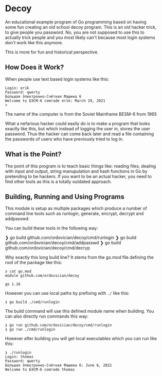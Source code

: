 # Decoy
An educational example program of Go programming 
based on having some fun creating an old school decoy program. 
This is an old hacker trick, to give people you password. 
No, you are not supposed to use this to actually trick people 
and you most likely can't because most login systems don't work like this anymore.

This is more for fun and historical perspective.

## How Does it Work?
When people use text based login systems like this:

    Login: erik
    Password: qwerty
    Большая Электронно-Счётная Машина 6
    Welcome to БЭСМ-6 comrade erik: March 29, 2021
    > 

The name of the computer is from the Soviet Mainframe BESM-6 from 1965

What a nefarious hacker could easily do 
is to make a program that looks exactly like this, 
but which instead of logging the user in, stores the user password. 
Thus the hacker can come back later and read a file containing
the passwords of users who have previously tried to log in.

## What is the Point?
The point of this program is to teach basic things like:
reading files, dealing with input and output, string manupulation 
and hash functions in Go by pretending to be hackers. 
If you want to be an actual hacker, you need to find other tools 
as this is a totally outdated approach.

## Building, Running and Using Programs
This module is setup as multiple packages which produce a number of command line tools such as runlogin, generate, encrypt, decrypt and addpasswd.

You can build these tools in the following way:

   ❯ go build github.com/ordovician/decoy/cmd/runlogin
   ❯ go build github.com/ordovician/decoy/cmd/addpasswd
   ❯ go build github.com/ordovician/decoy/cmd/decryp
    
Why exactly this long build line? It stems from the go.mod file defining the root of the package like this:

    ❯ cat go.mod
    module github.com/ordovician/decoy

    go 1.16

However you can use local paths by prefixing with `./` like this:

    ❯ go build ./cmd/runlogin
    
The build command will use this defined module name when building. You can also directly run commands this way:

    ❯ go run github.com/ordovician/decoy/cmd/runlogin
    ❯ go run ./cmd/runlogin
    
However after building you will get local executables which you can run like this:

    ❯ ./runlogin
    Login: thomas
    Password: qwerty
    Большая Электронно-Счётная Машина 6: June 6, 2022
    Welcome to БЭСМ-6 comrade thomas
    

